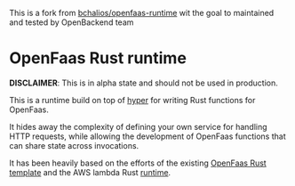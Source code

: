 This is a fork from [bchalios/openfaas-runtime](https://github.com/bchalios/openfaas-runtime)
wit the goal to maintained and tested by OpenBackend team

# OpenFaas Rust runtime

**DISCLAIMER**: This is in alpha state and should not be used in
production.

This is a runtime build on top of [hyper](https://docs.rs/hyper/0.14.14/hyper/index.html)
for writing Rust functions for OpenFaas.

It hides away the complexity of defining your own service for handling HTTP
requests, while allowing the development of OpenFaas functions that can
share state across invocations.

It has been heavily based on the efforts of the existing
[OpenFaas Rust template](https://github.com/openfaas-incubator/rust-http-template)
and the AWS lambda Rust [runtime](https://github.com/awslabs/aws-lambda-rust-runtime).